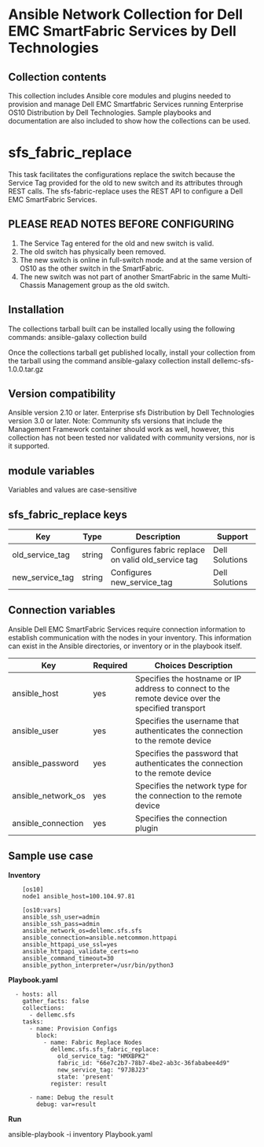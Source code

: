 Ansible Network Collection for Dell EMC SmartFabric Services by Dell Technologies
=================================================================================

Collection contents
-------------------
This collection includes Ansible core modules and plugins needed to provision and manage Dell EMC Smartfabric Services running Enterprise OS10 Distribution by Dell Technologies. Sample playbooks and documentation are also included to show how the collections can be used.

sfs_fabric_replace
==================
This task facilitates the configurations replace the switch because the Service Tag provided for the old to new switch and its attributes through REST calls. The sfs-fabric-replace uses the REST API to configure a Dell EMC SmartFabric Services. 

PLEASE READ NOTES BEFORE CONFIGURING
------------------------------------
1) The Service Tag entered for the old and new switch is valid. 
2) The old switch has physically been removed. 
3) The new switch is online in full-switch mode and at the same version of OS10 as the other switch in the SmartFabric. 
4) The new switch was not part of another SmartFabric in the same Multi-Chassis Management group as the old switch.

Installation
------------
The collections tarball built can be installed locally using the following commands:
ansible-galaxy collection build

Once the collections tarball get published locally, install your collection from the tarball using the command
ansible-galaxy collection install dellemc-sfs-1.0.0.tar.gz

Version compatibility
---------------------
Ansible version 2.10 or later.
Enterprise sfs Distribution by Dell Technologies version 3.0 or later.
Note: Community sfs versions that include the Management Framework container should work as well, however, this collection has not been tested nor validated with community versions, nor is it supported.

module variables
----------------
Variables and values are case-sensitive

sfs_fabric_replace keys
--------------------------
Key		      |	Type	|	Description			    |	Support        |
----------------------|---------|-------------------------------------------|------------------|
old_service_tag |	string	| Configures fabric replace on valid old_service tag   |	Dell Solutions |
new_service_tag  |	string	| Configures new_service_tag     |	Dell Solutions |

Connection variables
--------------------
Ansible Dell EMC SmartFabric Services require connection information to establish communication with the nodes in your inventory. This information can exist in the Ansible directories, or inventory or in the playbook itself.

Key		    |	Required   |            	Choices	Description								    |
--------------------|--------------|--------------------------------------------------------------------------------------------------------|
ansible_host	    |	yes	   |	Specifies the hostname or IP address to connect to the remote device over the specified transport  |
ansible_user	    |	yes	   |	Specifies the username that authenticates the connection to the remote device			    |	
ansible_password    |	yes	   |	Specifies the password that authenticates the connection to the remote device			    |
ansible_network_os  |	yes	   |	Specifies the network type for the connection to the remote device			            |
ansible_connection  |	yes	   |	Specifies the connection plugin                                                                     |

Sample use case
---------------

**Inventory**

        [os10]
        node1 ansible_host=100.104.97.81

        [os10:vars]
        ansible_ssh_user=admin
        ansible_ssh_pass=admin
        ansible_network_os=dellemc.sfs.sfs
        ansible_connection=ansible.netcommon.httpapi
        ansible_httpapi_use_ssl=yes
        ansible_httpapi_validate_certs=no
        ansible_command_timeout=30
        ansible_python_interpreter=/usr/bin/python3

**Playbook.yaml**

      - hosts: all
        gather_facts: false
        collections: 
          - dellemc.sfs
        tasks:
          - name: Provision Configs
            block:
              - name: Fabric Replace Nodes
                dellemc.sfs.sfs_fabric_replace:
                  old_service_tag: "HMXBPK2"
                  fabric_id: "66e7c2b7-78b7-4be2-ab3c-36fababee4d9"
                  new_service_tag: "97JBJ23"
                  state: 'present'
                register: result

          - name: Debug the result
            debug: var=result
	 	
             	
**Run**

ansible-playbook -i inventory Playbook.yaml



